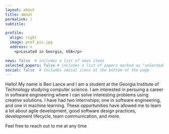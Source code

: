```yaml
---
layout: about
title: about
permalink: /
subtitle: 

profile:
  align: right
  image: prof_pic.jpg
  address: >
    <p>Located in Georgia, USA</p>

news: false  # includes a list of news items
selected_papers: false # includes a list of papers marked as "selected={true}"
social: false  # includes social icons at the bottom of the page
---
```

Hello! My name is Ben Lance and I am a student at the Georgia Institute of Technology studying computer science. I am interested in persuing a career in software engineering where I can solve interesting problems using creative solutions. I have had two internships; one in software engineering, and one in machine learning. These opportunities have allowed me to learn a lot about agile development, good software design practices, development lifecycle, team communication, and more.

Feel free to reach out to me at any time


